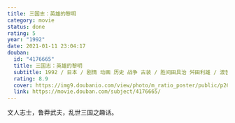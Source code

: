 ```yaml
---
title: 三国志：英雄的黎明
category: movie
status: done
rating: 5
year: "1992"
date: 2021-01-11 23:04:17
douban:
  id: "4176665"
  title: 三国志：英雄的黎明
  subtitle: 1992 / 日本 / 剧情 动画 历史 战争 古装 / 胜间田具治 舛田利雄 / 渡哲也 青井辉彦
  rating: 8.9
  cover: https://img9.doubanio.com/view/photo/m_ratio_poster/public/p2606814075.jpg
  link: https://movie.douban.com/subject/4176665/
---
```


文人志士，鲁莽武夫，乱世三国之趣话。
